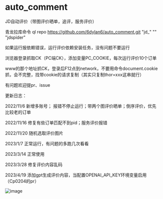 # auto_comment
JD自动评价（带图评价晒单，追评，服务评价）

青龙拉库命令 ql repo https://github.com/6dylan6/auto_comment.git "jd_" "" "jdspider"

如果运行报依赖错误，运行评价依赖安装任务，没有问题不要运行

浏览器登录抓取CK（PC端CK），添加变量PC_COOKIE，每次运行评价10个订单

www的那个地址抓CK，登录后F12点到network，不要用命令document.cookie抓，会不完整，找带cookie的请求复制（其实只复制thor=xxx这串就行）

有问题欢迎提pr、issue

更新日志：

2022/11/6 新增多账号； 报错不停止运行；带两个图评价晒单；倒序评价，优先比较老的订单

2022/11/16 修复有些订单匹配不到pid；服务评价报错

2022/11/20 随机选取评价图片

2023/1/7 正常运行，有问题的多跑几次看看

2023/3/14 正常使用

2023/3/28 修复评价内容乱码

2023/4/19 添加gpt生成评价内容，当配置OPENAI_API_KEY环境变量启用（Cp0204的pr）

![image](https://i.postimg.cc/NG6g4pHf/1.jpg)